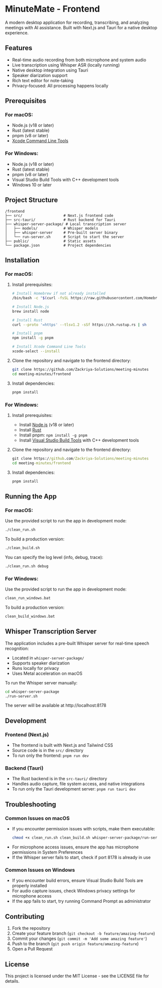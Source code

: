 # MinuteMate - Frontend

A modern desktop application for recording, transcribing, and analyzing meetings with AI assistance. Built with Next.js and Tauri for a native desktop experience.

## Features

- Real-time audio recording from both microphone and system audio
- Live transcription using Whisper ASR (locally running)
- Native desktop integration using Tauri
- Speaker diarization support
- Rich text editor for note-taking
- Privacy-focused: All processing happens locally

## Prerequisites

### For macOS:
- Node.js (v18 or later)
- Rust (latest stable)
- pnpm (v8 or later)
- [Xcode Command Line Tools](https://developer.apple.com/download/all/?q=xcode)

### For Windows:
- Node.js (v18 or later)
- Rust (latest stable)
- pnpm (v8 or later)
- Visual Studio Build Tools with C++ development tools
- Windows 10 or later


## Project Structure

```
/frontend
├── src/                   # Next.js frontend code
├── src-tauri/             # Rust backend for Tauri
├── whisper-server-package/ # Local transcription server
│   ├── models/            # Whisper models
│   ├── whisper-server     # Pre-built server binary
│   └── run-server.sh      # Script to start the server
├── public/                # Static assets
└── package.json           # Project dependencies
```

## Installation

### For macOS:

1. Install prerequisites:
   ```bash
   # Install Homebrew if not already installed
   /bin/bash -c "$(curl -fsSL https://raw.githubusercontent.com/Homebrew/install/HEAD/install.sh)"
   
   # Install Node.js
   brew install node
   
   # Install Rust
   curl --proto '=https' --tlsv1.2 -sSf https://sh.rustup.rs | sh
   
   # Install pnpm
   npm install -g pnpm
   
   # Install Xcode Command Line Tools
   xcode-select --install
   ```

2. Clone the repository and navigate to the frontend directory:
   ```bash
   git clone https://github.com/Zackriya-Solutions/meeting-minutes
   cd meeting-minutes/frontend
   ```
  

3. Install dependencies:
   ```bash
   pnpm install
   ```

### For Windows:

1. Install prerequisites:
   - Install [Node.js](https://nodejs.org/) (v18 or later)
   - Install [Rust](https://www.rust-lang.org/tools/install)
   - Install pnpm: `npm install -g pnpm`
   - Install [Visual Studio Build Tools](https://visualstudio.microsoft.com/visual-cpp-build-tools/) with C++ development tools

2. Clone the repository and navigate to the frontend directory:
   ```cmd
   git clone https://github.com/Zackriya-Solutions/meeting-minutes
   cd meeting-minutes/frontend
   ```

3. Install dependencies:
   ```cmd
   pnpm install
   ```

## Running the App

### For macOS:

Use the provided script to run the app in development mode:
```bash
./clean_run.sh
```

To build a production version:
```bash
./clean_build.sh
```

You can specify the log level (info, debug, trace):
```bash
./clean_run.sh debug
```

### For Windows:

Use the provided script to run the app in development mode:
```cmd
clean_run_windows.bat
```

To build a production version:
```cmd
clean_build_windows.bat
```

## Whisper Transcription Server

The application includes a pre-built Whisper server for real-time speech recognition:

- Located in `whisper-server-package/`
- Supports speaker diarization
- Runs locally for privacy
- Uses Metal acceleration on macOS

To run the Whisper server manually:
```bash
cd whisper-server-package
./run-server.sh
```

The server will be available at http://localhost:8178

## Development

### Frontend (Next.js)
- The frontend is built with Next.js and Tailwind CSS
- Source code is in the `src/` directory
- To run only the frontend: `pnpm run dev`

### Backend (Tauri)
- The Rust backend is in the `src-tauri/` directory
- Handles audio capture, file system access, and native integrations
- To run only the Tauri development server: `pnpm run tauri dev`

## Troubleshooting

### Common Issues on macOS
- If you encounter permission issues with scripts, make them executable:
  ```bash
  chmod +x clean_run.sh clean_build.sh whisper-server-package/run-server.sh
  ```
- For microphone access issues, ensure the app has microphone permissions in System Preferences
- If the Whisper server fails to start, check if port 8178 is already in use

### Common Issues on Windows
- If you encounter build errors, ensure Visual Studio Build Tools are properly installed
- For audio capture issues, check Windows privacy settings for microphone access
- If the app fails to start, try running Command Prompt as administrator

## Contributing

1. Fork the repository
2. Create your feature branch (`git checkout -b feature/amazing-feature`)
3. Commit your changes (`git commit -m 'Add some amazing feature'`)
4. Push to the branch (`git push origin feature/amazing-feature`)
5. Open a Pull Request

## License

This project is licensed under the MIT License - see the LICENSE file for details.
